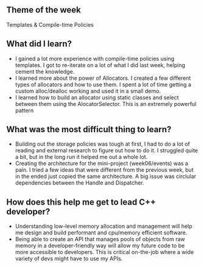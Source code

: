 ## Theme of the week

Templates & Compile-time Policies

## What did I learn?

- I gained a lot more experience with compile-time policies using templates. I got to re-iterate on a lot of what I did last week, helping cement the knowledge.
- I learned more about the power of Allocators. I created a few different types of allocators and how to use them. I spent a lot of time getting a custom alloc/dealloc working and used it in a small demo.
- I learned how to build an allocator using static classes and select between them using the AlocatorSelector. This is an extremely powerful pattern

## What was the most difficult thing to learn?

- Building out the storage policies was tough at first, I had to do a lot of reading and external research to figure out how to do it. I struggled quite a bit, but in the long run it helped me out a whole lot.
- Creating the architecture for the mini-project (week06/events) was a pain. I tried a few ideas that were different from the previous week, but in the ended just copied the same architecture. A big issue was circlular dependencies between the Handle and Dispatcher.

## How does this help me get to lead C++ developer?

- Understanding low-level memory allocation and management will help me design and build performant and cpu/memory efficient software.
- Being able to create an API that manages pools of objects from raw memory in a developer-friendly way will allow my future code to be more accessible to developers. This is critical on-the-job where a wide variety of devs might have to use my APIs.
